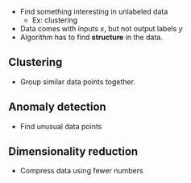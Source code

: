 - Find something interesting in unlabeled data
	- Ex: clustering
- Data comes with inputs $x$, but not output labels $y$
- Algorithm has to find **structure** in the data.

## Clustering
- Group similar data points together.

## Anomaly detection
- Find unusual data points

## Dimensionality reduction
- Compress data using fewer numbers